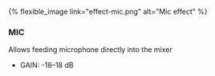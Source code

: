 ---
---

{% flexible_image link="effect-mic.png" alt="Mic effect" %}

### MIC
Allows feeding microphone directly into the mixer

* GAIN: -18–18 dB
